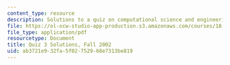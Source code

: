 ```yaml
---
content_type: resource
description: Solutions to a quiz on computational science and engineering.
file: https://ol-ocw-studio-app-production.s3.amazonaws.com/courses/18-085-computational-science-and-engineering-i-fall-2008/ab3721e932fa5f02752968e7313be819_f02q3sol.pdf
file_type: application/pdf
resourcetype: Document
title: Quiz 3 Solutions, Fall 2002
uid: ab3721e9-32fa-5f02-7529-68e7313be819
---
```

